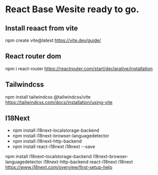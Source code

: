 # React Base Wesite ready to go.

## Install reaact from vite

npm create vite@latest
https://vite.dev/guide/

## React router dom

npm i react-router
https://reactrouter.com/start/declarative/installation

## Tailwindcss

npm install tailwindcss @tailwindcss/vite
https://tailwindcss.com/docs/installation/using-vite

## I18Next

- npm install i18next-localstorage-backend
- npm install i18next-browser-languagedetector
- npm install i18next-http-backend
- npm install react-i18next i18next --save

npm install i18next-localstorage-backend i18next-browser-languagedetector i18next-http-backend react-i18next i18next
https://www.i18next.com/overview/first-setup-help

